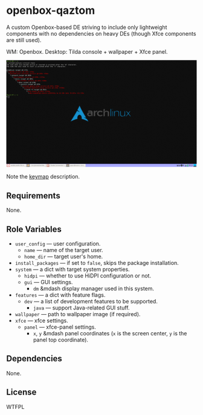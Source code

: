 openbox-qaztom
==============

A custom Openbox-based DE striving to include only lightweight components with no dependencies
on heavy DEs (though Xfce components are still used).

WM: Openbox.
Desktop: Tilda console + wallpaper + Xfce panel.

![Sample screenshot](docs/openbox-qaztom.png)

Note the [keymap](docs/keymap.md) description.

Requirements
------------

None.

Role Variables
--------------

* `user_config` &mdash; user configuration.
    * `name` &mdash; name of the target user.
    * `home_dir` &mdash; target user's home.
* `install_packages` &mdash; if set to `false`, skips the package installation.
* `system` &mdash; a dict with target system properties.
    * `hidpi` &mdash; whether to use HiDPI configuration or not.
    * `gui` &mdash; GUI settings.
        * `dm` &mdash display manager used in this system.
* `features` &mdash; a dict with feature flags.
    * `dev` &mdash; a list of development features to be supported.
        * `java` &mdash; support Java-related GUI stuff.
* `wallpaper` &mdash; path to wallpaper image (if required).
* `xfce` &mdash; xfce settings.
    * `panel` &mdash; xfce-panel settings.
        * `x`, `y` &mdash panel coordinates (`x` is the screen center, `y` is the panel top coordinate).

Dependencies
------------

None.

License
-------

WTFPL

